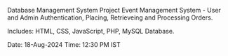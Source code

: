 Database Management System Project
Event Management System - User and Admin Authentication, Placing, Retrieveing and Processing Orders.

Includes: HTML, CSS, JavaScript, PHP, MySQL Database.

Date: 18-Aug-2024
Time: 12:30 PM IST
